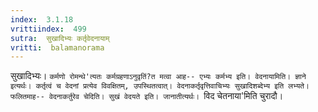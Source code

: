 ```yaml
---
index:  3.1.18
vrittiindex:  499
sutra:  सुखादिभ्यः कर्तृवेदनायाम्
vritti:  balamanorama 
---
```


सुखादिभ्यः। `कर्मणो रोमन्थे'त्यतः कर्मग्रहणाऽनुवृतिं?त मत्वा आह-- एभ्यः कर्मभ्य इति। वेदनायामिति। ज्ञाने इत्यर्थः। कर्तृत्वं च वेदनां प्रत्येव विवक्षितम्, उपस्थितत्वात्। वेदनाकर्तृवृत्तिवाचिभ्यः सुखादिशब्देभ्य इति लभ्यते। फलितमाह-- वेदनाकर्तुरेव चेदिति। सुखं वेदयते इति। जानातीत्यर्थः। `विद चेतनाया'मिति चुरादौ।

